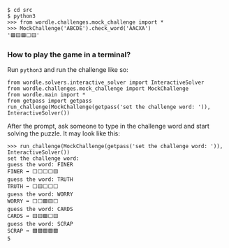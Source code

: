 ```
$ cd src
$ python3
>>> from wordle.challenges.mock_challenge import *
>>> MockChallenge('ABCDE').check_word('AACXA')
'🟩🟨🟩⬜️🟨'
```

### How to play the game in a terminal?

Run `python3` and run the challenge like so:

```
from wordle.solvers.interactive_solver import InteractiveSolver
from wordle.challenges.mock_challenge import MockChallenge
from wordle.main import *
from getpass import getpass
run_challenge(MockChallenge(getpass('set the challenge word: ')), InteractiveSolver())
```

After the prompt, ask someone to type in the challenge word and start solving the puzzle.
It may look like this:

```
>>> run_challenge(MockChallenge(getpass('set the challenge word: ')), InteractiveSolver())
set the challenge word:
guess the word: FINER
FINER ➡️ ⬜️⬜️⬜️⬜️🟨
guess the word: TRUTH
TRUTH ➡️ ⬜️🟨⬜️⬜️⬜️
guess the word: WORRY
WORRY ➡️ ⬜️⬜️🟩🟨⬜️
guess the word: CARDS
CARDS ➡️ 🟨🟨🟩⬜️🟨
guess the word: SCRAP
SCRAP ➡️ 🟩🟩🟩🟩🟩
5
```
